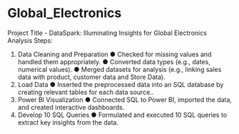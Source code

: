 # Global_Electronics
Project Title - DataSpark: Illuminating Insights for Global Electronics
Analysis Steps:
1. Data Cleaning and Preparation
  ● Checked for missing values and handled them appropriately.
  ● Converted data types (e.g., dates, numerical values).
  ● Merged datasets for analysis (e.g., linking sales data
  with product, customer data and Store Data).
2. Load Data
  ● Inserted the preprocessed data into an SQL database by creating relevant
  tables for each data source..
3. Power BI Visualization
  ● Connected SQL to Power BI, imported the data, and created
  interactive dashboards.
4. Develop 10 SQL Queries
  ● Formulated and executed 10 SQL queries to extract key insights from the
  data.
